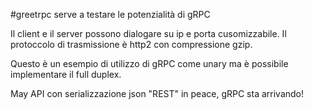 #greetrpc serve a testare le potenzialità di gRPC

Il client e il server possono dialogare su ip e porta cusomizzabile.
Il protoccolo di trasmissione è http2 con compressione gzip.

Questo è un esempio di utilizzo di gRPC come unary ma è possibile implementare il full duplex.

May API con serializzazione json "REST" in peace, gRPC sta arrivando! 